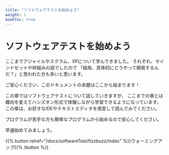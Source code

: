 ```yaml
---
title: "ソフトウェアテストを始めよう"
weight: 1
bookToc: true
---
```


# ソフトウェアテストを始めよう

ここまでアジャイルやスクラム、XPについて学んできました。
それぞれ、マインドセットや枠組みの話でしたので
「結局、具体的にどうやって開発するんだ？」と思われた方も多いと思います。

ご安心ください、このドキュメントの本題はここから始まります！

この章ではソフトウェアテストについて話していきますが、
ここまでの章とは趣向を変えてハンズオン形式で体験しながら学習できるようになっています。
この章は、お好きなIDEやテキストエディタを用意して読んでみてください。

プログラムが苦手な方も簡単なプログラムから始めるので安心してください。

早速始めてみましょう。

{{% button relref="/docs/softwareTest/fizzbuzz/index" %}}ウォーミングアップ{{% /button %}}
